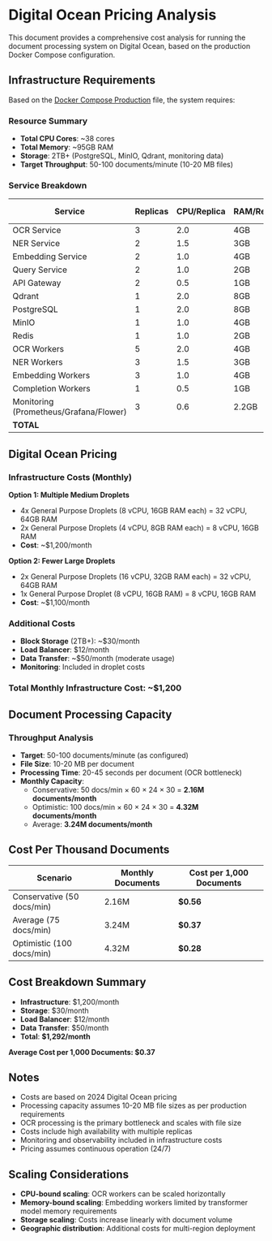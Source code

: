 # Digital Ocean Pricing Analysis

This document provides a comprehensive cost analysis for running the document processing system on Digital Ocean, based on the production Docker Compose configuration.

## Infrastructure Requirements

Based on the [Docker Compose Production](backend/docker-compose.production.yml) file, the system requires:

### Resource Summary
- **Total CPU Cores**: ~38 cores
- **Total Memory**: ~95GB RAM
- **Storage**: 2TB+ (PostgreSQL, MinIO, Qdrant, monitoring data)
- **Target Throughput**: 50-100 documents/minute (10-20 MB files)

### Service Breakdown
| Service | Replicas | CPU/Replica | RAM/Replica | Total CPU | Total RAM |
|---------|----------|-------------|-------------|-----------|-----------|
| OCR Service | 3 | 2.0 | 4GB | 6.0 | 12GB |
| NER Service | 2 | 1.5 | 3GB | 3.0 | 6GB |
| Embedding Service | 2 | 1.0 | 4GB | 2.0 | 8GB |
| Query Service | 2 | 1.0 | 2GB | 2.0 | 4GB |
| API Gateway | 2 | 0.5 | 1GB | 1.0 | 2GB |
| Qdrant | 1 | 2.0 | 8GB | 2.0 | 8GB |
| PostgreSQL | 1 | 2.0 | 8GB | 2.0 | 8GB |
| MinIO | 1 | 1.0 | 4GB | 1.0 | 4GB |
| Redis | 1 | 1.0 | 2GB | 1.0 | 2GB |
| OCR Workers | 5 | 2.0 | 4GB | 10.0 | 20GB |
| NER Workers | 3 | 1.5 | 3GB | 4.5 | 9GB |
| Embedding Workers | 3 | 1.0 | 4GB | 3.0 | 12GB |
| Completion Workers | 1 | 0.5 | 1GB | 0.5 | 1GB |
| Monitoring (Prometheus/Grafana/Flower) | 3 | 0.6 | 2.2GB | 1.8 | 6.6GB |
| **TOTAL** | | | | **38.8** | **95.6GB** |

## Digital Ocean Pricing

### Infrastructure Costs (Monthly)

**Option 1: Multiple Medium Droplets**
- 4x General Purpose Droplets (8 vCPU, 16GB RAM each) = 32 vCPU, 64GB RAM
- 2x General Purpose Droplets (4 vCPU, 8GB RAM each) = 8 vCPU, 16GB RAM
- **Cost**: ~$1,200/month

**Option 2: Fewer Large Droplets**
- 2x General Purpose Droplets (16 vCPU, 32GB RAM each) = 32 vCPU, 64GB RAM
- 1x General Purpose Droplet (8 vCPU, 16GB RAM) = 8 vCPU, 16GB RAM
- **Cost**: ~$1,100/month

### Additional Costs
- **Block Storage** (2TB+): ~$30/month
- **Load Balancer**: $12/month
- **Data Transfer**: ~$50/month (moderate usage)
- **Monitoring**: Included in droplet costs

### Total Monthly Infrastructure Cost: ~$1,200

## Document Processing Capacity

### Throughput Analysis
- **Target**: 50-100 documents/minute (as configured)
- **File Size**: 10-20 MB per document
- **Processing Time**: 20-45 seconds per document (OCR bottleneck)
- **Monthly Capacity**: 
  - Conservative: 50 docs/min × 60 × 24 × 30 = **2.16M documents/month**
  - Optimistic: 100 docs/min × 60 × 24 × 30 = **4.32M documents/month**
  - Average: **3.24M documents/month**

## Cost Per Thousand Documents

| Scenario | Monthly Documents | Cost per 1,000 Documents |
|----------|------------------|---------------------------|
| Conservative (50 docs/min) | 2.16M | **$0.56** |
| Average (75 docs/min) | 3.24M | **$0.37** |
| Optimistic (100 docs/min) | 4.32M | **$0.28** |

## Cost Breakdown Summary

- **Infrastructure**: $1,200/month
- **Storage**: $30/month
- **Load Balancer**: $12/month
- **Data Transfer**: $50/month
- **Total**: **$1,292/month**

**Average Cost per 1,000 Documents: $0.37**

## Notes

- Costs are based on 2024 Digital Ocean pricing
- Processing capacity assumes 10-20 MB file sizes as per production requirements
- OCR processing is the primary bottleneck and scales with file size
- Costs include high availability with multiple replicas
- Monitoring and observability included in infrastructure costs
- Pricing assumes continuous operation (24/7)

## Scaling Considerations

- **CPU-bound scaling**: OCR workers can be scaled horizontally
- **Memory-bound scaling**: Embedding workers limited by transformer model memory requirements
- **Storage scaling**: Costs increase linearly with document volume
- **Geographic distribution**: Additional costs for multi-region deployment